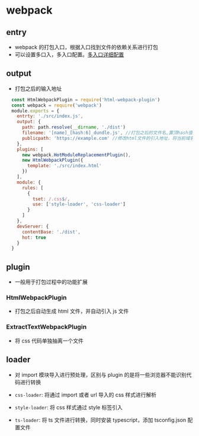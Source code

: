 # webpack

## entry

- webpack 的打包入口，根据入口找到文件的依赖关系进行打包
- 可以设置多口入，多入口配置。[多入口详细配置](https://chinese.freecodecamp.org/news/an-introduction-to-webpack-multi-entry-configuration/)

## output

- 打包之后的输入地址

```js
  const HtmlWebpackPlugin = require('html-webpack-plugin')
  const webpack = require('webpack')
  module.exports = {
    entrty: './src/index.js',
    output: {
      path: path.resolve(__dirname, './dist')
      filename: '[name]_[hash:6]_dundle.js', //打包之后的文件名,置顶hash值并且置顶hash位数, hash值是根据文件内容算出来的
      publicpath: 'https://example.com' //修改html文件的引入地址，将当前域名添加到引入路径前，一般用于cdn
    },
    plugins: [
      new webpack.HotModuleReplacementPlugin(),
      new HtmlWebpackPlugin({
        template: './src/index.html'
      })
    ],
    module: {
      rules: [
        {
          tset: /.css$/,
          use: ['style-loader', 'css-loader']
        }
      ]
    },
    devServer: {
      contentBase: './dist',
      hot: true
    }
  }
```

## plugin

- 一般用于打包过程中的功能扩展

### HtmlWebpackPlugin

- 打包之后自动生成 html 文件，并自动引入 js 文件

### ExtractTextWebpackPlugin

- 将 css 代码单独抽离一个文件

## loader

- 对 import 模块导入进行预处理，区别与 plugin 的是将一些浏览器不能识别代码进行转换

- `css-loader`: 将通过 import 或者 url 导入的 css 样式进行解析
- `style-loader`: 将 css 样式通过 style 标签引入
- `ts-loader`: 将 ts 文件进行转换，同时安装 typescript，添加 tsconfig.json 配置文件
